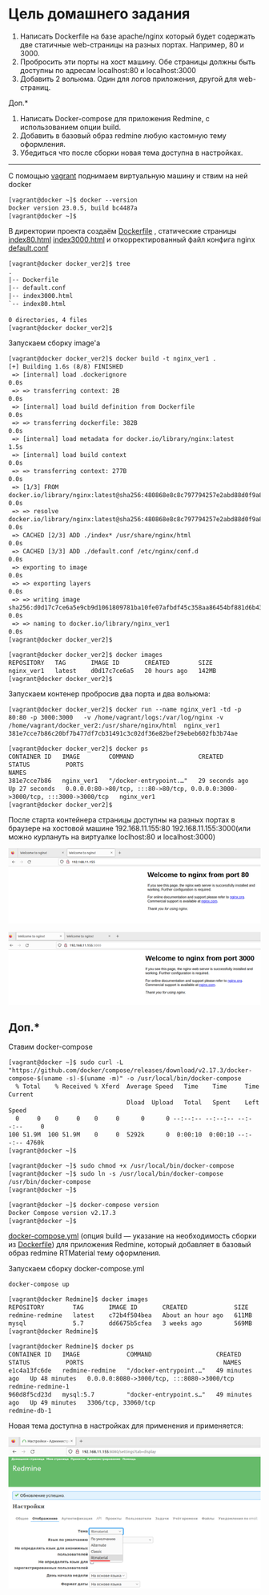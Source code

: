 # Цель домашнего задания
1. Написать Dockerfile на базе apache/nginx который будет содержать две статичные web-страницы
на разных портах. Например, 80 и 3000.
2. Пробросить эти порты на хост машину. Обе страницы должны быть доступны по адресам
localhost:80 и localhost:3000
3. Добавить 2 вольюма. Один для логов приложения, другой для web-страниц.

Доп.*
1. Написать Docker-compose для приложения Redmine, с использованием опции build.
2. Добавить в базовый образ redmine любую кастомную тему оформления.
3. Убедиться что после сборки новая тема доступна в настройках.



---

С помощью [vagrant](https://github.com/buravtsovpavel/OTUS-homeworks/blob/master/12-Docker/Vagrantfile) поднимаем виртуальную машину и ствим на ней docker
```
[vagrant@docker ~]$ docker --version
Docker version 23.0.5, build bc4487a
[vagrant@docker ~]$ 
```

В директории проекта создаём [Dockerfile](https://github.com/buravtsovpavel/OTUS-homeworks/blob/master/12-Docker/Dockerfile) , статические страницы [index80.html](https://github.com/buravtsovpavel/OTUS-homeworks/blob/master/12-Docker/index80.html) [index3000.html](https://github.com/buravtsovpavel/OTUS-homeworks/blob/master/12-Docker/index3000.html) и откорректированный файл конфига nginx [default.conf](https://github.com/buravtsovpavel/OTUS-homeworks/blob/master/12-Docker/default.conf)
```
[vagrant@docker docker_ver2]$ tree
.
|-- Dockerfile
|-- default.conf
|-- index3000.html
`-- index80.html

0 directories, 4 files
[vagrant@docker docker_ver2]$ 
```
Запускаем сборку image'а

```
[vagrant@docker docker_ver2]$ docker build -t nginx_ver1 .
[+] Building 1.6s (8/8) FINISHED                                                                                 
 => [internal] load .dockerignore                                                                           0.0s
 => => transferring context: 2B                                                                             0.0s
 => [internal] load build definition from Dockerfile                                                        0.0s
 => => transferring dockerfile: 382B                                                                        0.0s
 => [internal] load metadata for docker.io/library/nginx:latest                                             1.5s
 => [internal] load build context                                                                           0.0s
 => => transferring context: 277B                                                                           0.0s
 => [1/3] FROM docker.io/library/nginx:latest@sha256:480868e8c8c797794257e2abd88d0f9a8809b2fe956cbfbc05dcc  0.0s
 => => resolve docker.io/library/nginx:latest@sha256:480868e8c8c797794257e2abd88d0f9a8809b2fe956cbfbc05dcc  0.0s
 => CACHED [2/3] ADD ./index* /usr/share/nginx/html                                                         0.0s
 => CACHED [3/3] ADD ./default.conf /etc/nginx/conf.d                                                       0.0s
 => exporting to image                                                                                      0.0s
 => => exporting layers                                                                                     0.0s
 => => writing image sha256:d0d17c7ce6a5e9cb9d1061809781ba10fe07afbdf45c358aa86454bf881d6b43                0.0s
 => => naming to docker.io/library/nginx_ver1                                                               0.0s
[vagrant@docker docker_ver2]$ 

```
```
[vagrant@docker docker_ver2]$ docker images
REPOSITORY   TAG       IMAGE ID       CREATED        SIZE
nginx_ver1   latest    d0d17c7ce6a5   20 hours ago   142MB
[vagrant@docker docker_ver2]$ 
```


Запускаем контенер пробросив два порта и два вольюма:
```
[vagrant@docker docker_ver2]$ docker run --name nginx_ver1 -td -p 80:80 -p 3000:3000   -v /home/vagrant/logs:/var/log/nginx -v /home/vagrant/docker_ver2:/usr/share/nginx/html  nginx_ver1 
381e7cce7b86c20bf7b477df7cb31491c3c02df36e82bef29ebeb602fb3b74ae

```

```
[vagrant@docker docker_ver2]$ docker ps
CONTAINER ID   IMAGE        COMMAND                  CREATED          STATUS          PORTS                                                                          NAMES
381e7cce7b86   nginx_ver1   "/docker-entrypoint.…"   29 seconds ago   Up 27 seconds   0.0.0.0:80->80/tcp, :::80->80/tcp, 0.0.0.0:3000->3000/tcp, :::3000->3000/tcp   nginx_ver1
[vagrant@docker docker_ver2]$ 

```
После старта контейнера страницы доступны на разных портах в браузере на хостовой машине 192.168.11.155:80 192.168.11.155:3000(или можно курлануть на виртуалке loclhost:80 и localhost:3000)


![](https://github.com/buravtsovpavel/OTUS-homeworks/blob/master/12-Docker/screenshots/1.png)

![](https://github.com/buravtsovpavel/OTUS-homeworks/blob/master/12-Docker/screenshots/2.png)



## Доп.*

Ставим docker-compose

```
[vagrant@docker ~]$ sudo curl -L "https://github.com/docker/compose/releases/download/v2.17.3/docker-compose-$(uname -s)-$(uname -m)" -o /usr/local/bin/docker-compose
  % Total    % Received % Xferd  Average Speed   Time    Time     Time  Current
                                 Dload  Upload   Total   Spent    Left  Speed
  0     0    0     0    0     0      0      0 --:--:-- --:--:-- --:--:--     0
100 51.9M  100 51.9M    0     0  5292k      0  0:00:10  0:00:10 --:--:-- 4760k
[vagrant@docker ~]$ 
```
```
[vagrant@docker ~]$ sudo chmod +x /usr/local/bin/docker-compose
[vagrant@docker ~]$ sudo ln -s /usr/local/bin/docker-compose /usr/bin/docker-compose
[vagrant@docker ~]$ 
```

```
[vagrant@docker ~]$ docker-compose version
Docker Compose version v2.17.3
[vagrant@docker ~]$ 

```

[docker-compose.yml](https://github.com/buravtsovpavel/OTUS-homeworks/blob/master/12-Docker/Redmine/docker-compose.yml) (опция build — указание на необходимость сборки из [Dockerfile](https://github.com/buravtsovpavel/OTUS-homeworks/blob/master/12-Docker/Redmine/Dockerfile)) для приложения Redmine, который добавляет в базовый образ redmine RTMaterial тему оформления.

Запускаем сборку docker-compose.yml 
```
docker-compose up
```
```
[vagrant@docker Redmine]$ docker images
REPOSITORY        TAG       IMAGE ID       CREATED             SIZE
redmine-redmine   latest    c72b4f504bea   About an hour ago   611MB
mysql             5.7       dd6675b5cfea   3 weeks ago         569MB
[vagrant@docker Redmine]$ 
```

```
[vagrant@docker Redmine]$ docker ps
CONTAINER ID   IMAGE             COMMAND                  CREATED          STATUS          PORTS                                       NAMES
e1c4a13fc6de   redmine-redmine   "/docker-entrypoint.…"   49 minutes ago   Up 48 minutes   0.0.0.0:8080->3000/tcp, :::8080->3000/tcp   redmine-redmine-1
960d8f5cd23d   mysql:5.7         "docker-entrypoint.s…"   49 minutes ago   Up 49 minutes   3306/tcp, 33060/tcp                         redmine-db-1
```
Новая тема доступна в настройках для применения и применяется:

![](https://github.com/buravtsovpavel/OTUS-homeworks/blob/master/12-Docker/screenshots/3.png)
